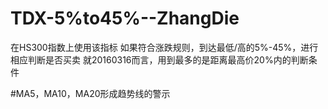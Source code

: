 # TDX-5%to45%--ZhangDie
在HS300指数上使用该指标
如果符合涨跌规则，到达最低/高的5%-45%，进行相应判断是否买卖
就20160316而言，用到最多的是距离最高价20%内的判断条件

#MA5，MA10，MA20形成趋势线的警示
 
